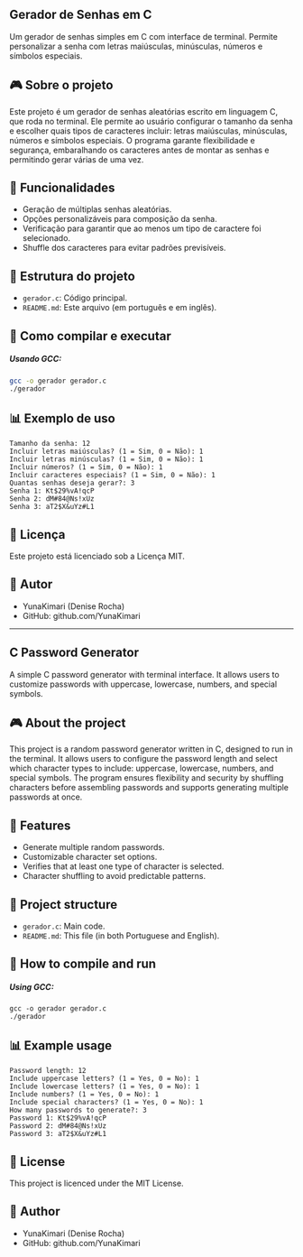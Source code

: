 ## Gerador de Senhas em C
Um gerador de senhas simples em C com interface de terminal. Permite personalizar a senha com letras maiúsculas, minúsculas, números e símbolos especiais.

## 🎮 Sobre o projeto
Este projeto é um gerador de senhas aleatórias escrito em linguagem C, que roda no terminal. Ele permite ao usuário configurar o tamanho da senha e escolher quais tipos de caracteres incluir: letras maiúsculas, 
minúsculas, números e símbolos especiais. O programa garante flexibilidade e segurança, embaralhando os caracteres antes de montar as senhas e permitindo gerar várias de uma vez. 

## 🔧 Funcionalidades
- Geração de múltiplas senhas aleatórias.
- Opções personalizáveis para composição da senha.
- Verificação para garantir que ao menos um tipo de caractere foi selecionado.
- Shuffle dos caracteres para evitar padrões previsíveis.

## 📁 Estrutura do projeto
- `gerador.c`: Código principal.
- `README.md`: Este arquivo (em português e em inglês).

## 🚀 Como compilar e executar
##### Usando GCC:
```bash
gcc -o gerador gerador.c
./gerador
```

## 📊 Exemplo de uso
```
Tamanho da senha: 12
Incluir letras maiúsculas? (1 = Sim, 0 = Não): 1
Incluir letras minúsculas? (1 = Sim, 0 = Não): 1
Incluir números? (1 = Sim, 0 = Não): 1
Incluir caracteres especiais? (1 = Sim, 0 = Não): 1
Quantas senhas deseja gerar?: 3
Senha 1: Kt$29%vA!qcP
Senha 2: dM#84@Ns!xUz
Senha 3: aT2$X&uYz#L1
```

## 📄 Licença
Este projeto está licenciado sob a Licença MIT.

## 👤 Autor
- YunaKimari (Denise Rocha)
- GitHub: github.com/YunaKimari

---

## C Password Generator
A simple C password generator with terminal interface. It allows users to customize passwords with uppercase, lowercase, numbers, and special symbols.

## 🎮 About the project
This project is a random password generator written in C, designed to run in the terminal. It allows users to configure the password length and select which character types to include: uppercase, lowercase, numbers, and 
special symbols. The program ensures flexibility and security by shuffling characters before assembling passwords and supports generating multiple passwords at once. 

## 🔧 Features
- Generate multiple random passwords.
- Customizable character set options.
- Verifies that at least one type of character is selected.
- Character shuffling to avoid predictable patterns.

## 📁 Project structure
- `gerador.c`: Main code.
- `README.md`: This file (in both Portuguese and English).

## 🚀 How to compile and run
##### Using GCC:
```bach
gcc -o gerador gerador.c
./gerador
```

## 📊 Example usage
```
Password length: 12
Include uppercase letters? (1 = Yes, 0 = No): 1
Include lowercase letters? (1 = Yes, 0 = No): 1
Include numbers? (1 = Yes, 0 = No): 1
Include special characters? (1 = Yes, 0 = No): 1
How many passwords to generate?: 3
Password 1: Kt$29%vA!qcP
Password 2: dM#84@Ns!xUz
Password 3: aT2$X&uYz#L1
```

## 📄 License
This project is licenced under the MIT License.

## 👤 Author
- YunaKimari (Denise Rocha)
- GitHub: github.com/YunaKimari
